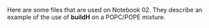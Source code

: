 Here are some files that are used on Notebook 02. They describe an example of the use of **buildH** on a POPC/POPE mixture.
